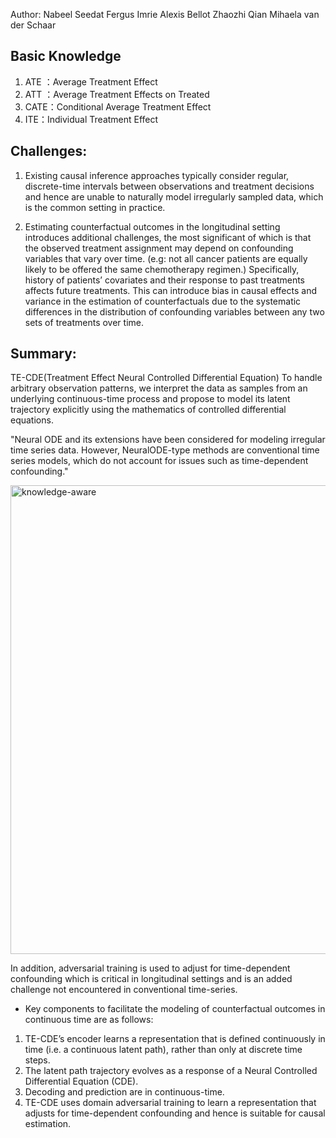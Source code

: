 Author: Nabeel Seedat  Fergus Imrie Alexis Bellot Zhaozhi Qian Mihaela van der Schaar


## Basic Knowledge

1. ATE ：Average Treatment Effect
2. ATT ：Average Treatment Effects on Treated
3. CATE：Conditional Average Treatment Effect
4. ITE：Individual Treatment Effect


## Challenges:

1. Existing causal inference approaches typically consider regular, discrete-time intervals between observations and treatment decisions and
hence are unable to naturally model irregularly sampled data, which is the common setting in practice. 

2. Estimating counterfactual outcomes in the longitudinal setting introduces additional challenges, the most significant of which is that 
the observed treatment assignment may depend on confounding variables that vary over time. (e.g: not all cancer patients are equally likely 
to be offered the same chemotherapy regimen.) Specifically, history of patients’ covariates and their response to past treatments affects 
future treatments. This can introduce bias in causal effects and variance in the estimation of counterfactuals due to the systematic 
differences in the distribution of confounding variables between any two sets of treatments over time.

## Summary:

TE-CDE(Treatment Effect Neural Controlled Differential Equation)
To handle arbitrary observation patterns, we interpret the data as samples from an underlying continuous-time process and propose to 
model its latent trajectory explicitly using the mathematics of controlled differential equations.

"Neural ODE and its extensions have been considered for modeling irregular time series data. However, NeuralODE-type methods are 
conventional time series models, which do not account for issues such as time-dependent confounding."

<img width="750" alt="knowledge-aware" src="https://github.com/jqwenchen/PIML/blob/master/paper/imgs/5.png">


In addition, adversarial training is used to adjust for time-dependent confounding which is critical in longitudinal settings and is an
added challenge not encountered in conventional time-series.


* Key components to facilitate the modeling of counterfactual outcomes in continuous time are as follows:

1.   TE-CDE’s encoder learns a representation that is defined continuously in time (i.e. a continuous latent path), rather
than only at discrete time steps.
2.   The latent path trajectory evolves as a response of a Neural Controlled Differential Equation (CDE).
3.   Decoding and prediction are in continuous-time.
4.   TE-CDE uses domain adversarial training to learn a representation that adjusts for time-dependent confounding
and hence is suitable for causal estimation.





